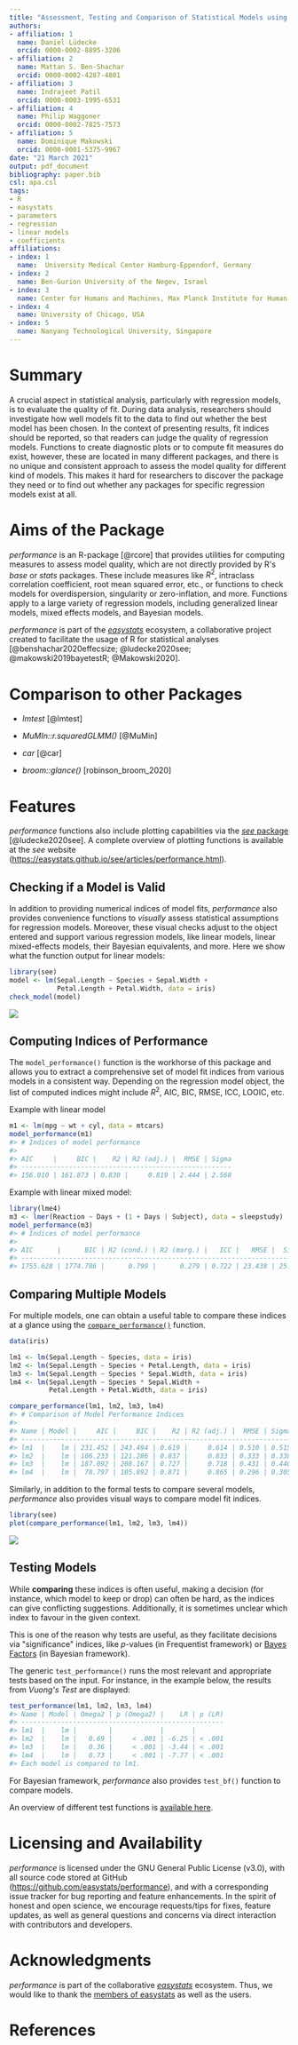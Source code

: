 ```yaml
---
title: "Assessment, Testing and Comparison of Statistical Models using R"
authors:
- affiliation: 1
  name: Daniel Lüdecke
  orcid: 0000-0002-8895-3206
- affiliation: 2
  name: Mattan S. Ben-Shachar
  orcid: 0000-0002-4287-4801
- affiliation: 3
  name: Indrajeet Patil
  orcid: 0000-0003-1995-6531
- affiliation: 4
  name: Philip Waggoner
  orcid: 0000-0002-7825-7573
- affiliation: 5
  name: Dominique Makowski
  orcid: 0000-0001-5375-9967
date: "21 March 2021"
output: pdf_document
bibliography: paper.bib
csl: apa.csl
tags:
- R
- easystats
- parameters
- regression
- linear models
- coefficients
affiliations:
- index: 1
  name:  University Medical Center Hamburg-Eppendorf, Germany
- index: 2
  name: Ben-Gurion University of the Negev, Israel
- index: 3
  name: Center for Humans and Machines, Max Planck Institute for Human Development, Berlin, Germany
- index: 4
  name: University of Chicago, USA  
- index: 5
  name: Nanyang Technological University, Singapore
---
```


# Summary

A crucial aspect in statistical analysis, particularly with regression models,
is to evaluate the quality of fit. During data analysis, researchers should
investigate how well models fit to the data to find out whether the best model
has been chosen. In the context of presenting results, fit indices should be
reported, so that readers can judge the quality of regression models. Functions
to create diagnostic plots or to compute fit measures do exist, however, these
are located in many different packages, and there is no unique and consistent
approach to assess the model quality for different kind of models. This makes it
hard for researchers to discover the package they need or to find out whether
any packages for specific regression models exist at all.

# Aims of the Package

*performance* is an R-package [@rcore] that provides utilities for computing
measures to assess model quality, which are not directly provided by R's *base*
or *stats* packages. These include measures like $R^2$, intraclass correlation
coefficient, root mean squared error, etc., or functions to check models for
overdispersion, singularity or zero-inflation, and more. Functions apply to a
large variety of regression models, including generalized linear models, mixed
effects models, and Bayesian models.

*performance* is part of the
[*easystats*](https://github.com/easystats/performance) ecosystem, a
collaborative project created to facilitate the usage of R for statistical
analyses [@benshachar2020effecsize; @ludecke2020see; @makowski2019bayetestR;
@Makowski2020].

# Comparison to other Packages

- *lmtest* [@lmtest]

- *MuMIn::r.squaredGLMM()* [@MuMin]

- *car* [@car]

- *broom::glance()* [robinson_broom_2020]

# Features

*performance* functions also include plotting capabilities via the [*see*
package](https://easystats.github.io/see/) [@ludecke2020see]. A complete
overview of plotting functions is available at the *see* website
(https://easystats.github.io/see/articles/performance.html).

## Checking if a Model is Valid

In addition to providing numerical indices of model fits, *performance* also
provides convenience functions to *visually* assess statistical assumptions for
regression models. Moreover, these visual checks adjust to the object entered
and support various regression models, like linear models, linear mixed-effects
models, their Bayesian equivalents, and more. Here we show what the function
output for linear models:

<!-- TO DO: Regenerate plot once feedback from other has been incorporated -->

```r
library(see)
model <- lm(Sepal.Length ~ Species + Sepal.Width + 
            Petal.Length + Petal.Width, data = iris)
check_model(model)
```

![](figure1.png)

## Computing Indices of Performance 

<!-- Here I'd start with like some of the individual indices and then finish on
"you can get them all at once with model_performance -->

The `model_performance()` function is the workhorse of this package and allows
you to extract a comprehensive set of model fit indices from various models in a
consistent way. Depending on the regression model object, the list of computed
indices might include $R^2$, AIC, BIC, RMSE, ICC, LOOIC, etc.

Example with linear model

``` r
m1 <- lm(mpg ~ wt + cyl, data = mtcars)
model_performance(m1)
#> # Indices of model performance
#> 
#> AIC     |     BIC |    R2 | R2 (adj.) |  RMSE | Sigma
#> -----------------------------------------------------
#> 156.010 | 161.873 | 0.830 |     0.819 | 2.444 | 2.568
```

Example with linear mixed model:

``` r
library(lme4)
m3 <- lmer(Reaction ~ Days + (1 + Days | Subject), data = sleepstudy)
model_performance(m3)
#> # Indices of model performance
#> 
#> AIC      |      BIC | R2 (cond.) | R2 (marg.) |   ICC |   RMSE |  Sigma
#> -----------------------------------------------------------------------
#> 1755.628 | 1774.786 |      0.799 |      0.279 | 0.722 | 23.438 | 25.592
```

## Comparing Multiple Models 

<!-- Here I'd build upon it: you can also compare these indices. Here I'd
mention the radar plot etc. -->

For multiple models, one can obtain a useful table to compare these indices at a
glance using the
[`compare_performance()`](https://easystats.github.io/performance/reference/compare_performance.html)
function.

```r
data(iris)

lm1 <- lm(Sepal.Length ~ Species, data = iris)
lm2 <- lm(Sepal.Length ~ Species + Petal.Length, data = iris)
lm3 <- lm(Sepal.Length ~ Species * Sepal.Width, data = iris)
lm4 <- lm(Sepal.Length ~ Species * Sepal.Width + 
          Petal.Length + Petal.Width, data = iris)

compare_performance(lm1, lm2, lm3, lm4)
#> # Comparison of Model Performance Indices
#> 
#> Name | Model |     AIC |     BIC |    R2 | R2 (adj.) |  RMSE | Sigma
#> --------------------------------------------------------------------
#> lm1  |    lm | 231.452 | 243.494 | 0.619 |     0.614 | 0.510 | 0.515
#> lm2  |    lm | 106.233 | 121.286 | 0.837 |     0.833 | 0.333 | 0.338
#> lm3  |    lm | 187.092 | 208.167 | 0.727 |     0.718 | 0.431 | 0.440
#> lm4  |    lm |  78.797 | 105.892 | 0.871 |     0.865 | 0.296 | 0.305
```

Similarly, in addition to the formal tests to compare several models,
*performance* also provides visual ways to compare model fit indices.

```r
library(see)
plot(compare_performance(lm1, lm2, lm3, lm4))
```

<!-- TO DO: too big; before submission change dimentions -->

![](figure2.png)

## Testing Models

<!-- Here I'd end with the actual tests -->

While **comparing** these indices is often useful, making a decision (for
instance, which model to keep or drop) can often be hard, as the indices can
give conflicting suggestions. Additionally, it is sometimes unclear which index
to favour in the given context.

This is one of the reason why tests are useful, as they facilitate decisions via
"significance" indices, like *p*-values (in Frequentist framework) or [Bayes
Factors](https://easystats.github.io/bayestestR/articles/bayes_factors.html) (in
Bayesian framework).

The generic `test_performance()` runs the most relevant and appropriate tests
based on the input. For instance, in the example below, the results from
*Vuong's Test* are displayed:

```r
test_performance(lm1, lm2, lm3, lm4)
#> Name | Model | Omega2 | p (Omega2) |    LR | p (LR)
#> ---------------------------------------------------
#> lm1  |    lm |        |            |       |       
#> lm2  |    lm |   0.69 |     < .001 | -6.25 | < .001
#> lm3  |    lm |   0.36 |     < .001 | -3.44 | < .001
#> lm4  |    lm |   0.73 |     < .001 | -7.77 | < .001
#> Each model is compared to lm1.
```

For Bayesian framework, *performance* also provides `test_bf()` function to
compare models.

An overview of different test functions is [available
here](https://easystats.github.io/performance/reference/test_performance.html).

# Licensing and Availability

*performance* is licensed under the GNU General Public License (v3.0), with all
source code stored at GitHub (https://github.com/easystats/performance), and
with a corresponding issue tracker for bug reporting and feature enhancements.
In the spirit of honest and open science, we encourage requests/tips for fixes,
feature updates, as well as general questions and concerns via direct
interaction with contributors and developers.

# Acknowledgments

*performance* is part of the collaborative
[*easystats*](https://github.com/easystats/easystats) ecosystem. Thus, we would
like to thank the [members of
easystats](https://github.com/orgs/easystats/people) as well as the users.

# References

